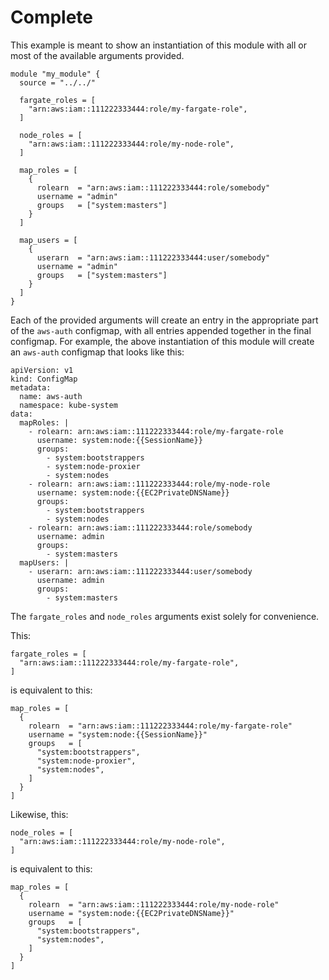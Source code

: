 # Complete

This example is meant to show an instantiation of this module with all or most of the available arguments provided.

```hcl
module "my_module" {
  source = "../../"

  fargate_roles = [
    "arn:aws:iam::111222333444:role/my-fargate-role",
  ]

  node_roles = [
    "arn:aws:iam::111222333444:role/my-node-role",
  ]

  map_roles = [
    {
      rolearn  = "arn:aws:iam::111222333444:role/somebody"
      username = "admin"
      groups   = ["system:masters"]
    }
  ]

  map_users = [
    {
      userarn  = "arn:aws:iam::111222333444:user/somebody"
      username = "admin"
      groups   = ["system:masters"]
    }
  ]
}
```

Each of the provided arguments will create an entry in the appropriate part of the `aws-auth` configmap, with all entries appended together in the final configmap. For example, the above instantiation of this module will create an `aws-auth` configmap that looks like this:
```hcl
apiVersion: v1
kind: ConfigMap
metadata:
  name: aws-auth
  namespace: kube-system
data:
  mapRoles: |
    - rolearn: arn:aws:iam::111222333444:role/my-fargate-role
      username: system:node:{{SessionName}}
      groups:
        - system:bootstrappers
        - system:node-proxier
        - system:nodes
    - rolearn: arn:aws:iam::111222333444:role/my-node-role
      username: system:node:{{EC2PrivateDNSName}}
      groups:
        - system:bootstrappers
        - system:nodes
    - rolearn: arn:aws:iam::111222333444:role/somebody
      username: admin
      groups:
        - system:masters
  mapUsers: |
    - userarn: arn:aws:iam::111222333444:user/somebody
      username: admin
      groups:
        - system:masters
```

The `fargate_roles` and `node_roles` arguments exist solely for convenience. 

This:
```hcl
fargate_roles = [
  "arn:aws:iam::111222333444:role/my-fargate-role",
]
```

is equivalent to this:
```hcl
map_roles = [
  {
    rolearn  = "arn:aws:iam::111222333444:role/my-fargate-role"
    username = "system:node:{{SessionName}}"
    groups   = [
      "system:bootstrappers",
      "system:node-proxier",
      "system:nodes",
    ]
  }
]
```

Likewise, this:
```hcl
node_roles = [
  "arn:aws:iam::111222333444:role/my-node-role",
]
```

is equivalent to this:
```hcl
map_roles = [
  {
    rolearn  = "arn:aws:iam::111222333444:role/my-node-role"
    username = "system:node:{{EC2PrivateDNSName}}"
    groups   = [
      "system:bootstrappers",
      "system:nodes",
    ]
  }
]
```
